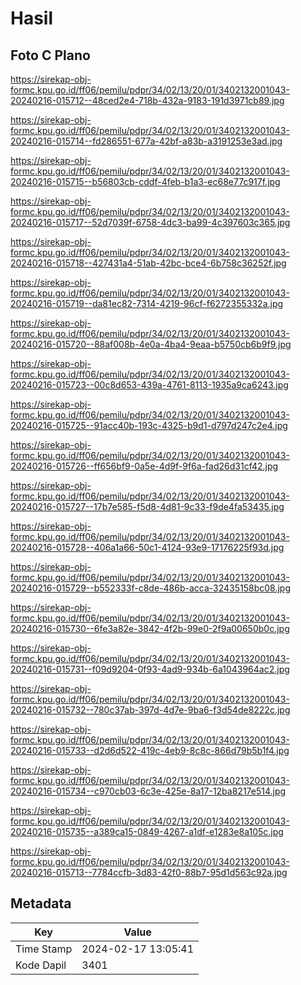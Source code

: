 # Hasil

## Foto C Plano

https://sirekap-obj-formc.kpu.go.id/ff06/pemilu/pdpr/34/02/13/20/01/3402132001043-20240216-015712--48ced2e4-718b-432a-9183-191d3971cb89.jpg

https://sirekap-obj-formc.kpu.go.id/ff06/pemilu/pdpr/34/02/13/20/01/3402132001043-20240216-015714--fd286551-677a-42bf-a83b-a3191253e3ad.jpg

https://sirekap-obj-formc.kpu.go.id/ff06/pemilu/pdpr/34/02/13/20/01/3402132001043-20240216-015715--b56803cb-cddf-4feb-b1a3-ec68e77c917f.jpg

https://sirekap-obj-formc.kpu.go.id/ff06/pemilu/pdpr/34/02/13/20/01/3402132001043-20240216-015717--52d7039f-6758-4dc3-ba99-4c397603c365.jpg

https://sirekap-obj-formc.kpu.go.id/ff06/pemilu/pdpr/34/02/13/20/01/3402132001043-20240216-015718--427431a4-51ab-42bc-bce4-6b758c36252f.jpg

https://sirekap-obj-formc.kpu.go.id/ff06/pemilu/pdpr/34/02/13/20/01/3402132001043-20240216-015719--da81ec82-7314-4219-96cf-f6272355332a.jpg

https://sirekap-obj-formc.kpu.go.id/ff06/pemilu/pdpr/34/02/13/20/01/3402132001043-20240216-015720--88af008b-4e0a-4ba4-9eaa-b5750cb6b9f9.jpg

https://sirekap-obj-formc.kpu.go.id/ff06/pemilu/pdpr/34/02/13/20/01/3402132001043-20240216-015723--00c8d653-439a-4761-8113-1935a9ca6243.jpg

https://sirekap-obj-formc.kpu.go.id/ff06/pemilu/pdpr/34/02/13/20/01/3402132001043-20240216-015725--91acc40b-193c-4325-b9d1-d797d247c2e4.jpg

https://sirekap-obj-formc.kpu.go.id/ff06/pemilu/pdpr/34/02/13/20/01/3402132001043-20240216-015726--ff656bf9-0a5e-4d9f-9f6a-fad26d31cf42.jpg

https://sirekap-obj-formc.kpu.go.id/ff06/pemilu/pdpr/34/02/13/20/01/3402132001043-20240216-015727--17b7e585-f5d8-4d81-9c33-f9de4fa53435.jpg

https://sirekap-obj-formc.kpu.go.id/ff06/pemilu/pdpr/34/02/13/20/01/3402132001043-20240216-015728--406a1a66-50c1-4124-93e9-17176225f93d.jpg

https://sirekap-obj-formc.kpu.go.id/ff06/pemilu/pdpr/34/02/13/20/01/3402132001043-20240216-015729--b552333f-c8de-486b-acca-32435158bc08.jpg

https://sirekap-obj-formc.kpu.go.id/ff06/pemilu/pdpr/34/02/13/20/01/3402132001043-20240216-015730--6fe3a82e-3842-4f2b-99e0-2f9a00650b0c.jpg

https://sirekap-obj-formc.kpu.go.id/ff06/pemilu/pdpr/34/02/13/20/01/3402132001043-20240216-015731--f09d9204-0f93-4ad9-934b-6a1043964ac2.jpg

https://sirekap-obj-formc.kpu.go.id/ff06/pemilu/pdpr/34/02/13/20/01/3402132001043-20240216-015732--780c37ab-397d-4d7e-9ba6-f3d54de8222c.jpg

https://sirekap-obj-formc.kpu.go.id/ff06/pemilu/pdpr/34/02/13/20/01/3402132001043-20240216-015733--d2d6d522-419c-4eb9-8c8c-866d79b5b1f4.jpg

https://sirekap-obj-formc.kpu.go.id/ff06/pemilu/pdpr/34/02/13/20/01/3402132001043-20240216-015734--c970cb03-6c3e-425e-8a17-12ba8217e514.jpg

https://sirekap-obj-formc.kpu.go.id/ff06/pemilu/pdpr/34/02/13/20/01/3402132001043-20240216-015735--a389ca15-0849-4267-a1df-e1283e8a105c.jpg

https://sirekap-obj-formc.kpu.go.id/ff06/pemilu/pdpr/34/02/13/20/01/3402132001043-20240216-015713--7784ccfb-3d83-42f0-88b7-95d1d563c92a.jpg


## Metadata

| Key        | Value               |
| ---------- | ------------------- |
| Time Stamp | 2024-02-17 13:05:41 |
| Kode Dapil | 3401                |



